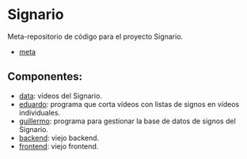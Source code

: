 # Signario

Meta-repositorio de código para el proyecto Signario.

- [meta](https://github.com/mateodelnorte/meta)

## Componentes:

- [data](https://github.com/agarsev/signario-data): vídeos del Signario.
- [eduardo](https://github.com/agarsev/signario-eduardo): programa que
    corta vídeos con listas de signos en vídeos individuales.
- [guillermo](https://github.com/agarsev/signario-guillermo): programa para
    gestionar la base de datos de signos del Signario.
- [backend](https://github.com/agarsev/signario-backend): viejo backend.
- [frontend](https://github.com/agarsev/signario-frontend): viejo frontend.
